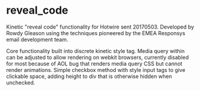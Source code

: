 # reveal_code

Kinetic "reveal code" functionality for Hotwire sent 20170503.
Developed by Rowdy Gleason using the techniques pioneered by the EMEA Responsys email development team.

Core functionality built into discrete kinetic style tag. Media query within can be adjusted to allow rendering on webkit browsers, currently disabled for most because of AOL bug that renders media query CSS but cannot render animations. Simple checkbox method with style input tags to give clickable space, adding height to div that is otherwise hidden when unchecked. 
